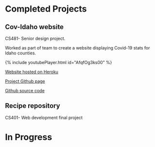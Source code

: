 # Completed Projects
## Cov-Idaho website
CS481- Senior design project.

Worked as part of team to create a website displaying Covid-19 stats for Idaho counties.

{% include youtubePlayer.html id="AfqfOg3ks00" %}

[Website hosted on Heroku](https://cov-idaho.herokuapp.com/)

[Project Github page](https://kensleemoy.github.io/SeniorDesign/)

[Github source code](https://github.com/Kensleemoy/SeniorDesign)



## Recipe repository

CS401- Web development final project




# In Progress


